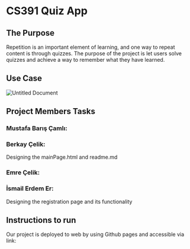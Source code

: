 # CS391 Quiz App
<h2> The Purpose </h2>

Repetition is an important element of learning, and one way to repeat content is through quizzes. The purpose of the project is let users solve quizzes and achieve a way to remember what they have learned.
<h2> Use Case </h2>

![Untitled Document](https://user-images.githubusercontent.com/31419720/102690566-59034680-4217-11eb-9a9a-51122b47f809.jpg)
<h2> Project Members Tasks </h2>

<h3>Mustafa Barış Çamlı:</h3>
<h3>Berkay Çelik:</h3>
Designing the mainPage.html and readme.md
<h3>Emre Çelik:</h3>
<h3>İsmail Erdem Er:</h3>
Designing the registration page and its functionality
<h2> Instructions to run </h2>
Our project is deployed to web by using Github pages and accessible via link:
